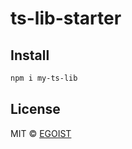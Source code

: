 # ts-lib-starter

## Install

```bash
npm i my-ts-lib
```

## License

MIT &copy; [EGOIST](https://github.com/sponsors/egoist)
